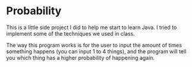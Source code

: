# Probability

This is a little side project I did to help me start to learn Java. I tried to implement some of the techniques we used in class.

The way this program works is for the user to input the amount of times something happens (you can input 1 to 4 things), and the program will tell you which thing has a higher probability of happening again.

